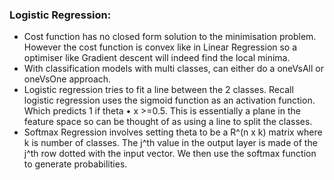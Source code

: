### Logistic Regression: 
- Cost function has no closed form solution to the minimisation problem. However the cost function is convex like in Linear Regression so a optimiser like Gradient descent will indeed find the local minima. 
- With classification models with multi classes, can either do a oneVsAll or oneVsOne approach. 
- Logistic regression tries to fit a line between the 2 classes. Recall logistic regression uses the sigmoid function as an activation function. Which predicts 1 if theta • x >=0.5. This is essentially a plane in the feature space so can be thought of as using a line to split the classes. 
- Softmax Regression involves setting theta to be a R^(n x k) matrix where k is number of classes. The j^th value in the output layer is made of the j^th row dotted with the input vector. We then use the softmax function to generate probabilities. 